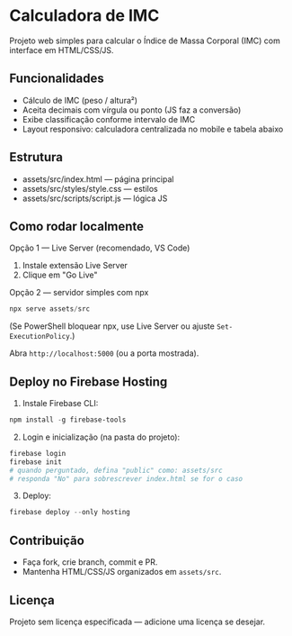 # Calculadora de IMC

Projeto web simples para calcular o Índice de Massa Corporal (IMC) com interface em HTML/CSS/JS.

## Funcionalidades
- Cálculo de IMC (peso / altura²)
- Aceita decimais com vírgula ou ponto (JS faz a conversão)
- Exibe classificação conforme intervalo de IMC
- Layout responsivo: calculadora centralizada no mobile e tabela abaixo

## Estrutura
- assets/src/index.html — página principal
- assets/src/styles/style.css — estilos
- assets/src/scripts/script.js — lógica JS

## Como rodar localmente
Opção 1 — Live Server (recomendado, VS Code)
1. Instale extensão Live Server
2. Clique em "Go Live"

Opção 2 — servidor simples com npx
```powershell
npx serve assets/src
```
(Se PowerShell bloquear npx, use Live Server ou ajuste `Set-ExecutionPolicy`.)

Abra `http://localhost:5000` (ou a porta mostrada).

## Deploy no Firebase Hosting
1. Instale Firebase CLI:
```powershell
npm install -g firebase-tools
```
2. Login e inicialização (na pasta do projeto):
```powershell
firebase login
firebase init
# quando perguntado, defina "public" como: assets/src
# responda "No" para sobrescrever index.html se for o caso
```
3. Deploy:
```powershell
firebase deploy --only hosting
```

## Contribuição
- Faça fork, crie branch, commit e PR.
- Mantenha HTML/CSS/JS organizados em `assets/src`.

## Licença
Projeto sem licença especificada — adicione uma licença se desejar.
